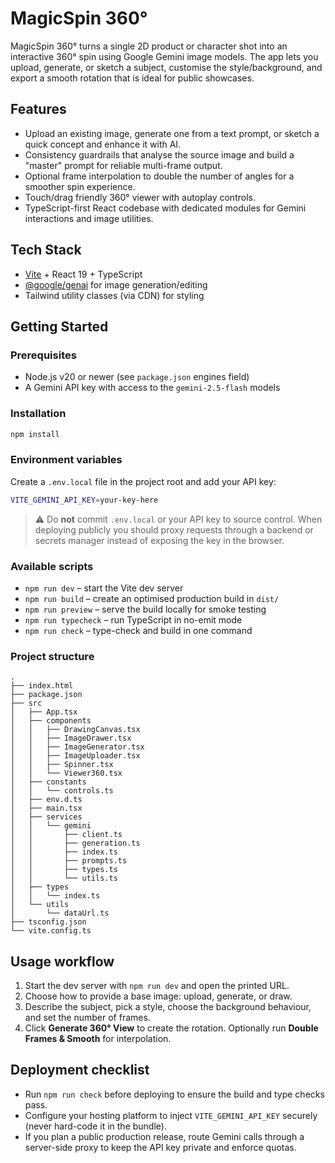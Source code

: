 # MagicSpin 360°

MagicSpin 360° turns a single 2D product or character shot into an interactive 360° spin using Google Gemini image models. The app lets you upload, generate, or sketch a subject, customise the style/background, and export a smooth rotation that is ideal for public showcases.

## Features
- Upload an existing image, generate one from a text prompt, or sketch a quick concept and enhance it with AI.
- Consistency guardrails that analyse the source image and build a "master" prompt for reliable multi-frame output.
- Optional frame interpolation to double the number of angles for a smoother spin experience.
- Touch/drag friendly 360° viewer with autoplay controls.
- TypeScript-first React codebase with dedicated modules for Gemini interactions and image utilities.

## Tech Stack
- [Vite](https://vitejs.dev/) + React 19 + TypeScript
- [@google/genai](https://www.npmjs.com/package/@google/genai) for image generation/editing
- Tailwind utility classes (via CDN) for styling

## Getting Started

### Prerequisites
- Node.js v20 or newer (see `package.json` engines field)
- A Gemini API key with access to the `gemini-2.5-flash` models

### Installation
```bash
npm install
```

### Environment variables
Create a `.env.local` file in the project root and add your API key:
```bash
VITE_GEMINI_API_KEY=your-key-here
```
> ⚠️ Do **not** commit `.env.local` or your API key to source control. When deploying publicly you should proxy requests through a backend or secrets manager instead of exposing the key in the browser.

### Available scripts
- `npm run dev` – start the Vite dev server
- `npm run build` – create an optimised production build in `dist/`
- `npm run preview` – serve the build locally for smoke testing
- `npm run typecheck` – run TypeScript in no-emit mode
- `npm run check` – type-check and build in one command

### Project structure
```
.
├── index.html
├── package.json
├── src
│   ├── App.tsx
│   ├── components
│   │   ├── DrawingCanvas.tsx
│   │   ├── ImageDrawer.tsx
│   │   ├── ImageGenerator.tsx
│   │   ├── ImageUploader.tsx
│   │   ├── Spinner.tsx
│   │   └── Viewer360.tsx
│   ├── constants
│   │   └── controls.ts
│   ├── env.d.ts
│   ├── main.tsx
│   ├── services
│   │   └── gemini
│   │       ├── client.ts
│   │       ├── generation.ts
│   │       ├── index.ts
│   │       ├── prompts.ts
│   │       ├── types.ts
│   │       └── utils.ts
│   ├── types
│   │   └── index.ts
│   └── utils
│       └── dataUrl.ts
├── tsconfig.json
└── vite.config.ts
```

## Usage workflow
1. Start the dev server with `npm run dev` and open the printed URL.
2. Choose how to provide a base image: upload, generate, or draw.
3. Describe the subject, pick a style, choose the background behaviour, and set the number of frames.
4. Click **Generate 360° View** to create the rotation. Optionally run **Double Frames & Smooth** for interpolation.

## Deployment checklist
- Run `npm run check` before deploying to ensure the build and type checks pass.
- Configure your hosting platform to inject `VITE_GEMINI_API_KEY` securely (never hard-code it in the bundle).
- If you plan a public production release, route Gemini calls through a server-side proxy to keep the API key private and enforce quotas.

